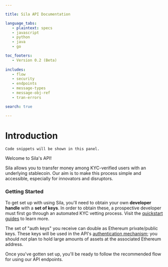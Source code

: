 ```yaml
--- 

title: Sila API Documentation

language_tabs:
   - plaintext: specs
   - javascript
   - python
   - java
   - go

toc_footers:
   - Version 0.2 (Beta)
  
includes:
   - flow
   - security
   - endpoints
   - message-types
   - message-obj-ref
   - tran-errors

search: true 

--- 
```


# Introduction 

```
Code snippets will be shown in this panel.
```

Welcome to Sila's API! 

Sila allows you to transfer money among KYC-verified users with an underlying stablecoin. Our aim is to make this process simple and accessible, especially for innovators and disruptors.

### Getting Started

To get set up with using Sila, you'll need to obtain your own **developer handle** with a **set of keys**. In order to obtain these, a prospective developer must first go through an automated KYC vetting process. Visit the [quickstart guides](https://guide.silamoney.com/api/) to learn more.

The set of "auth keys" you receive can double as Ethereum private/public keys. These keys will be used in the API's [authentication mechanism](#authentication); you should *not* plan to hold large amounts of assets at the associated Ethereum address.

Once you've gotten set up, you'll be ready to follow the recommended flow for using our API endpoints.

